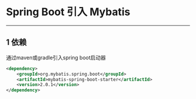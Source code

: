 # Spring Boot 引入 Mybatis

---

## 1 依赖

通过maven或gradle引入spring boot启动器

```xml
<dependency>
    <groupId>org.mybatis.spring.boot</groupId>
    <artifactId>mybatis-spring-boot-starter</artifactId>
    <version>2.0.1</version>
</dependency>
```

